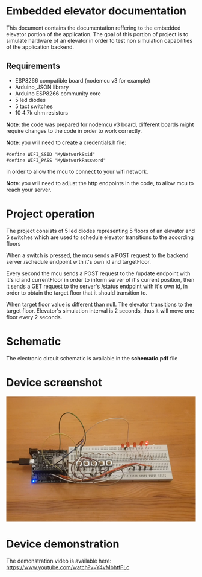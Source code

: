 # Embedded elevator documentation

This document contains the documentation reffering to the embedded elevator portion of the application.
The goal of this portion of project is to simulate hardware of an elevator in order to test non simulation capabilities of the application backend.


## Requirements

* ESP8266 compatible board (nodemcu v3 for example)
* Arduino_JSON library
* Arduino ESP8266 community core
* 5 led diodes
* 5 tact switches
* 10 4.7k ohm resistors

**Note**: the code was prepared for nodemcu v3 board, different boards might require changes to the code in order to work correctly.

**Note**: you will need to create a credentials.h file:
```
#define WIFI_SSID "MyNetworkSsid"
#define WIFI_PASS "MyNetworkPassword"
```
in order to allow the mcu to connect to your wifi network.

**Note**: you will need to adjust the http endpoints in the code, to allow mcu to reach your server.

# Project operation
The project consists of 5 led diodes representing 5 floors of an elevator and 5 switches which are used to schedule elevator transitions to the according floors

When a switch is pressed, the mcu sends a POST request to the backend server /schedule endpoint with it's own id and targetFloor.

Every second the mcu sends a POST request to the /update endpoint with it's id and currentFloor in order to inform server of it's current position, then it sends a GET request to the server's /status endpoint with it's own id, in order to obtain the target floor that it should transition to.

When target floor value is different than null. The elevator transitions to the target floor. Elevator's simulation interval is 2 seconds, thus it will move one floor every 2 seconds.


# Schematic

The electronic circuit schematic is available in the **schematic.pdf** file

# Device screenshot

![An image showing a small electronic circuit with a microcontroller](/embeddedElevator/media/hardware_screenshot_1.png?raw=true)


# Device demonstration

The demonstration video is available here: https://www.youtube.com/watch?v=Y4vMbhtfFLc